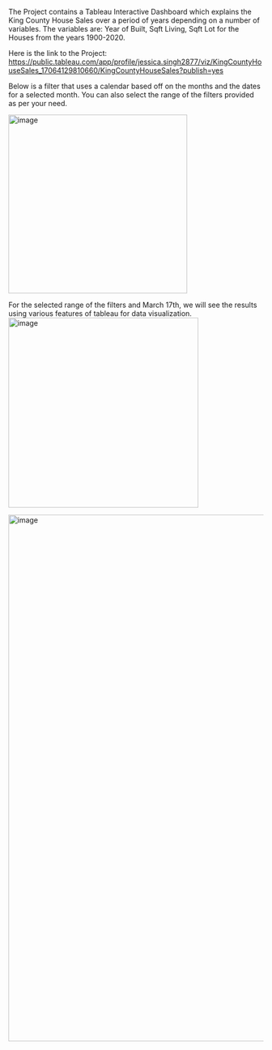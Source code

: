 The Project contains a Tableau Interactive Dashboard which explains the King County House Sales over a period of years depending on a number of variables. 
The variables are: Year of Built, Sqft Living, Sqft Lot for the Houses from the years 1900-2020. 



Here is the link to the Project:
https://public.tableau.com/app/profile/jessica.singh2877/viz/KingCountyHouseSales_17064129810660/KingCountyHouseSales?publish=yes

Below is a filter that uses a calendar based off on the months and the dates for a selected month. You can also select the range of the filters provided as per your need. 

<img width="353" alt="image" src="https://github.com/jessica-singh79/TableauDashboard/assets/145717016/49f0ba09-fad8-407c-ad68-fada0b9b1c52">

For the selected range of the filters and March 17th, we will see the results using various features of tableau for data visualization. 
<img width="375" alt="image" src="https://github.com/jessica-singh79/TableauDashboard/assets/145717016/ad6b2f06-df48-42eb-ac69-21f71df2234f">


<img width="1040" alt="image" src="https://github.com/jessica-singh79/TableauDashboard/assets/145717016/bee047cd-bb82-4e5d-b355-37f5556176e5">

